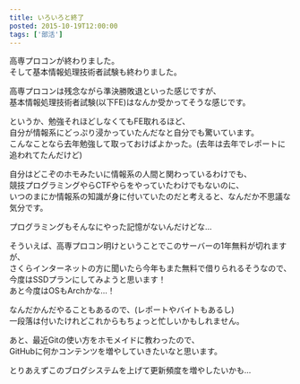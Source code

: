 ```yaml
---
title: いろいろと終了
posted: 2015-10-19T12:00:00
tags: ['部活']
---
```


高専プロコンが終わりました。  
そして基本情報処理技術者試験も終わりました。  
  
高専プロコンは残念ながら準決勝敗退といった感じですが、  
基本情報処理技術者試験(以下FE)はなんか受かってそうな感じです。  
  
というか、勉強それほどしなくてもFE取れるほど、  
自分が情報系にどっぷり浸かっていたんだなと自分でも驚いています。  
こんなことなら去年勉強して取っておけばよかった。(去年は去年でレポートに追われてたんだけど)  
  
自分はどこぞのホモみたいに情報系の人間と関わっているわけでも、  
競技プログラミングやらCTFやらをやっていたわけでもないのに、  
いつのまにか情報系の知識が身に付いていたのだと考えると、なんだか不思議な気分です。  
  
プログラミングもそんなにやった記憶がないんだけどな…  
  
そういえば、高専プロコン明けということでこのサーバーの1年無料が切れますが、  
さくらインターネットの方に聞いたら今年もまた無料で借りられるそうなので、  
今度はSSDプランにしてみようと思います！  
あと今度はOSもArchかな…！  
  
なんだかんだやることもあるので、(レポートやバイトもあるし)  
一段落は付いたけれどこれからもちょっと忙しいかもしれません。  
  
あと、最近Gitの使い方をホモメイドに教わったので、  
GitHubに何かコンテンツを増やしていきたいなと思います。  
  
とりあえずこのブログシステムを上げて更新頻度を増やしたいかも…  
  

